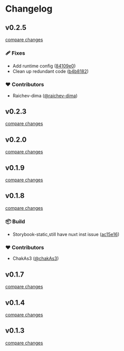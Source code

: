 # Changelog


## v0.2.5

[compare changes](https://github.com/raichev-dima/storybook-nuxt/compare/v0.2.3...v0.2.5)

### 🩹 Fixes

- Add runtime config ([84109e0](https://github.com/raichev-dima/storybook-nuxt/commit/84109e0))
- Clean up redundant code ([b4b8182](https://github.com/raichev-dima/storybook-nuxt/commit/b4b8182))

### ❤️ Contributors

- Raichev-dima ([@raichev-dima](http://github.com/raichev-dima))

## v0.2.3

[compare changes](https://github.com/raichev-dima/storybook-nuxt/compare/v0.2.3-alpha.15...v0.2.3)

## v0.2.0

[compare changes](https://github.com/storybook-vue/storybook-nuxt/compare/v0.2.0-alpha.4...v0.2.0)

## v0.1.9

[compare changes](https://github.com/storybook-vue/storybook-nuxt/compare/v0.1.9-alpha.0...v0.1.9)

## v0.1.8

[compare changes](https://github.com/storybook-vue/storybook-nuxt/compare/v0.1.8-alpha.0...v0.1.8)

### 📦 Build

- Storybook-static,still have nuxt inst issue ([ac15e16](https://github.com/storybook-vue/storybook-nuxt/commit/ac15e16))

### ❤️ Contributors

- ChakAs3 ([@chakAs3](http://github.com/chakAs3))

## v0.1.7

[compare changes](https://github.com/storybook-vue/storybook-nuxt/compare/v0.1.7-alpha.0...v0.1.7)

## v0.1.4

[compare changes](https://github.com/storybook-vue/storybook-nuxt/compare/v0.1.3...v0.1.4)

## v0.1.3

[compare changes](https://github.com/storybook-vue/storybook-nuxt/compare/v0.1.3-alpha.0...v0.1.3)

